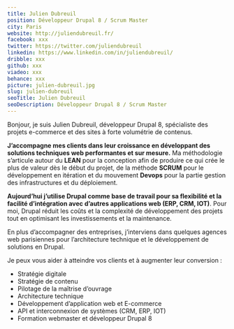 ```yaml
---
title: Julien Dubreuil
position: Développeur Drupal 8 / Scrum Master
city: Paris
website: http://juliendubreuil.fr/
facebook: xxx
twitter: https://twitter.com/juliendubreuil
linkedin: https://www.linkedin.com/in/juliendubreuil/
dribble: xxx
github: xxx
viadeo: xxx
behance: xxx
picture: julien-dubreuil.jpg
slug: julien-dubreuil
seoTitle: Julien Dubreuil
seoDescription: Développeur Drupal 8 / Scrum Master
---
```


Bonjour, je suis Julien Dubreuil, développeur Drupal 8, spécialiste des projets e-commerce et des sites à forte volumétrie de contenus.

**J’accompagne mes clients dans leur croissance en développant des solutions techniques web performantes et sur mesure.** Ma méthodologie s’articule autour du **LEAN** pour la conception afin de produire ce qui crée le plus de valeur dès le début du projet, de la méthode **SCRUM** pour le développement en itération et du mouvement **Devops** pour la partie gestion des infrastructures et du déploiement.

**Aujourd’hui j’utilise Drupal comme base de travail pour sa flexibilité et la facilité d’intégration avec d’autres applications web (ERP, CRM, IOT)**. Pour moi, Drupal réduit les coûts et la complexité de développement des projets tout en optimisant les investissements et la maintenance.

En plus d’accompagner des entreprises, j’interviens dans quelques agences web parisiennes pour l’architecture technique et le développement de solutions en Drupal.

Je peux vous aider à atteindre vos clients et à augmenter leur conversion :

* Stratégie digitale
* Stratégie de contenu
* Pilotage de la maîtrise d’ouvrage
* Architecture technique
* Développement d’application web et E-commerce
* API et interconnexion de systèmes (CRM, ERP, IOT)
* Formation webmaster et développeur Drupal 8
